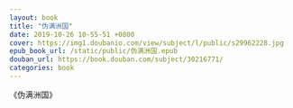 ```yaml
---
layout: book
title: "伪满洲国"
date: 2019-10-26 10-55-51 +0800
cover: https://img1.doubanio.com/view/subject/l/public/s29962228.jpg
epub_book_url: /static/public/伪满洲国.epub
douban_url: https://book.douban.com/subject/30216771/
categories: book
---
```


《伪满洲国》